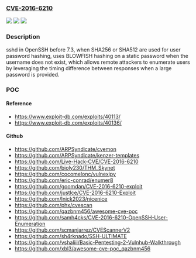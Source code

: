 ### [CVE-2016-6210](https://cve.mitre.org/cgi-bin/cvename.cgi?name=CVE-2016-6210)
![](https://img.shields.io/static/v1?label=Product&message=n%2Fa&color=blue)
![](https://img.shields.io/static/v1?label=Version&message=n%2Fa&color=blue)
![](https://img.shields.io/static/v1?label=Vulnerability&message=n%2Fa&color=brighgreen)

### Description

sshd in OpenSSH before 7.3, when SHA256 or SHA512 are used for user password hashing, uses BLOWFISH hashing on a static password when the username does not exist, which allows remote attackers to enumerate users by leveraging the timing difference between responses when a large password is provided.

### POC

#### Reference
- https://www.exploit-db.com/exploits/40113/
- https://www.exploit-db.com/exploits/40136/

#### Github
- https://github.com/ARPSyndicate/cvemon
- https://github.com/ARPSyndicate/kenzer-templates
- https://github.com/Live-Hack-CVE/CVE-2016-6210
- https://github.com/bioly230/THM_Skynet
- https://github.com/cocomelonc/vulnexipy
- https://github.com/eric-conrad/enumer8
- https://github.com/goomdan/CVE-2016-6210-exploit
- https://github.com/justlce/CVE-2016-6210-Exploit
- https://github.com/lnick2023/nicenice
- https://github.com/phx/cvescan
- https://github.com/qazbnm456/awesome-cve-poc
- https://github.com/samh4cks/CVE-2016-6210-OpenSSH-User-Enumeration
- https://github.com/scmanjarrez/CVEScannerV2
- https://github.com/sh4rknado/SSH-ULTIMATE
- https://github.com/vshaliii/Basic-Pentesting-2-Vulnhub-Walkthrough
- https://github.com/xbl3/awesome-cve-poc_qazbnm456

